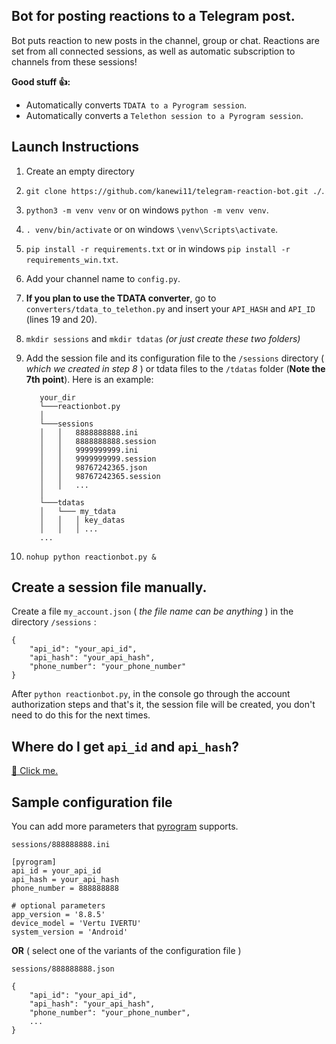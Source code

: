 ## Bot for posting reactions to a Telegram post.

Bot puts reaction to new posts in the channel, group or chat. Reactions are set from all connected sessions, as well as automatic subscription to channels from these sessions!

**Good stuff 👍:**
* Automatically converts `TDATA to a Pyrogram session`.
* Automatically converts a `Telethon session to a Pyrogram session`.

## Launch Instructions
1. Create an empty directory
2. `git clone https://github.com/kanewi11/telegram-reaction-bot.git ./`.
3. `python3 -m venv venv` or on windows `python -m venv venv`.
4. `. venv/bin/activate` or on windows `\venv\Scripts\activate`.
5. `pip install -r requirements.txt` or in windows `pip install -r requirements_win.txt`.
6. Add your channel name to `config.py`.
7. **If you plan to use the TDATA converter**, go to `converters/tdata_to_telethon.py` and insert your `API_HASH` and `API_ID` (lines 19 and 20).
8. `mkdir sessions` and `mkdir tdatas` _(or just create these two folders)_
9. Add the session file and its configuration file to the `/sessions` directory ( _which we created in step 8_ ) or tdata files to the `/tdatas` folder (**Note the 7th point**). 
Here is an example:

   ```
      your_dir
      └───reactionbot.py
      │
      └───sessions
      │   │   8888888888.ini
      │   │   8888888888.session
      │   │   9999999999.ini
      │   │   9999999999.session
      │   │   98767242365.json
      │   │   98767242365.session
      │   │   ...
      │
      └───tdatas
      │   └─── my_tdata
      │   │   │ key_datas
      │   │   │ ...
      ...
   ```
10. `nohup python reactionbot.py &`

## Create a session file manually.
Create a file `my_account.json` ( _the file name can be anything_ ) in the directory `/sessions` :
```
{
    "api_id": "your_api_id",
    "api_hash": "your_api_hash",
    "phone_number": "your_phone_number"
}
```

After `python reactionbot.py`, in the console go through the account authorization steps and that's it, the session file will be created, you don't need to do this for the next times.

## Where do I get `api_id` and `api_hash`?
[🔗 Click me.](https://my.telegram.org/auth)

## Sample configuration file
You can add more parameters that [pyrogram](https://github.com/pyrogram/pyrogram) supports.

`sessions/888888888.ini`
```
[pyrogram]
api_id = your_api_id
api_hash = your_api_hash
phone_number = 888888888

# optional parameters
app_version = '8.8.5'
device_model = 'Vertu IVERTU'
system_version = 'Android'
```

**OR** ( select one of the variants of the configuration file )

`sessions/888888888.json`
```
{
    "api_id": "your_api_id",
    "api_hash": "your_api_hash",
    "phone_number": "your_phone_number",
    ...
}
```
